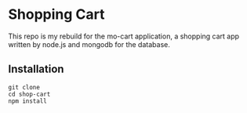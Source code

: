 # Shopping Cart

This repo is my rebuild for the mo-cart application, a shopping cart app written by node.js and mongodb for the database.

## Installation

```
git clone
cd shop-cart
npm install
```
